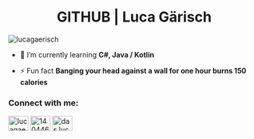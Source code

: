 <h1 align="center">GITHUB | Luca Gärisch</h1>
<p align="left"> <img src="https://komarev.com/ghpvc/?username=lucagaerisch&label=Profile%20views&color=b40e0e&style=flat-square" alt="lucagaerisch" /> </p>

- 🌱 I’m currently learning **C#, Java / Kotlin**

- ⚡ Fun fact **Banging your head against a wall for one hour burns 150 calories**

<h3 align="left">Connect with me:</h3>
<p align="left">
<a href="https://twitter.com/lucagaerisch" target="blank"><img align="center" src="https://cdn.jsdelivr.net/npm/simple-icons@3.0.1/icons/twitter.svg" alt="lucagaerisch" height="30" width="40" /></a>
<a href="https://stackoverflow.com/users/14044682" target="blank"><img align="center" src="https://cdn.jsdelivr.net/npm/simple-icons@3.0.1/icons/stackoverflow.svg" alt="14044682" height="30" width="40" /></a>
<a href="https://instagram.com/das.luca" target="blank"><img align="center" src="https://cdn.jsdelivr.net/npm/simple-icons@3.0.1/icons/instagram.svg" alt="das.luca" height="30" width="40" /></a>
</p>
